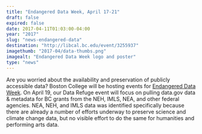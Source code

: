 ```yaml
---
title: "Endangered Data Week, April 17-21"
draft: false
expired: false
date: 2017-04-11T01:03:00-04:00
year: "2017"
slug: "news-endangered-data"
destination: "http://libcal.bc.edu/event/3255937"
imagethumb: "2017-04/data-thumbs.png"
imagealt: "Endangered Data Week logo and poster"
type: "news"
---
```


Are you worried about the availability and preservation of publicly accessible data? Boston College will be hosting  events for <a href="http://endangereddataweek.org/" target="_blank" rel="noopener">Endangered Data Week</a>. On April 19, our Data Refuge event will focus on pulling data.gov data & metadata for BC grants from the NEH, IMLS, NEA, and other federal agencies. NEA, NEH, and IMLS data was identified specifically because there are already a number of efforts underway to preserve science and climate change data, but no visible effort to do the same for humanities and performing arts data.
